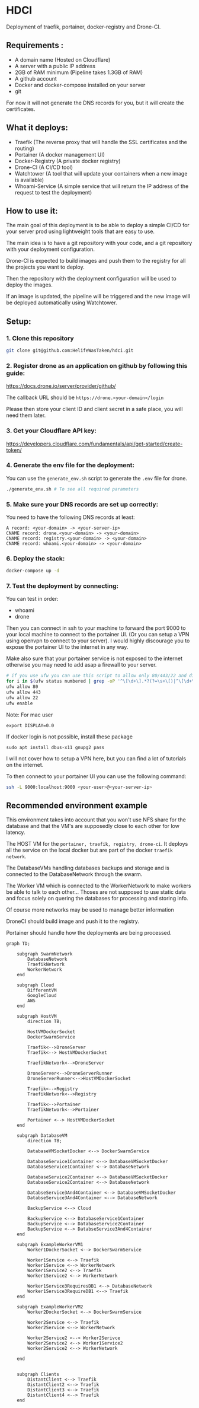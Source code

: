 # HDCI

Deployment of traefik, portainer, docker-registry and Drone-CI.

## Requirements :

- A domain name (Hosted on Cloudflare)
- A server with a public IP address
- 2GB of RAM minimum (Pipeline takes 1.3GB of RAM)
- A github account
- Docker and docker-compose installed on your server
- git

For now it will not generate the DNS records for you, but it will create the certificates.

## What it deploys:

- Traefik (The reverse proxy that will handle the SSL certificates and the routing)
- Portainer (A docker management UI)
- Docker-Registry (A private docker registry)
- Drone-CI (A CI/CD tool)
- Watchtower (A tool that will update your containers when a new image is available)
- Whoami-Service (A simple service that will return the IP address of the request to test the deployment)

## How to use it:

The main goal of this deployment is to be able to deploy a simple CI/CD for your server prod using lightweight tools that are easy to use.

The main idea is to have a git repository with your code, and a git repository with your deployment configuration.

Drone-CI is expected to build images and push them to the registry for all the projects you want to deploy.

Then the repository with the deployment configuration will be used to deploy the images.

If an image is updated, the pipeline will be triggered and the new image will be deployed automatically using Watchtower.

## Setup:

### 1. Clone this repository

```bash
git clone git@github.com:HelifeWasTaken/hdci.git
```

### 2. Register drone as an application on github by following this guide:

https://docs.drone.io/server/provider/github/

The callback URL should be `https://drone.<your-domain>/login`

Please then store your client ID and client secret in a safe place, you will need them later.

### 3. Get your Cloudflare API key:

https://developers.cloudflare.com/fundamentals/api/get-started/create-token/


### 4. Generate the env file for the deployment:

You can use the `generate_env.sh` script to generate the `.env` file for drone.

```bash
./generate_env.sh # To see all required parameters
```

### 5. Make sure your DNS records are set up correctly:

You need to have the following DNS records at least:
```
A record: <your-domain> -> <your-server-ip>
CNAME record: drone.<your-domain> -> <your-domain>
CNAME record: registry.<your-domain> -> <your-domain>
CNAME record: whoami.<your-domain> -> <your-domain>
```

### 6. Deploy the stack:

```bash
docker-compose up -d
```

### 7. Test the deployment by connecting:
You can test in order:
 - whoami
 - drone

Then you can connect in ssh to your machine to forward the port 9000 to your local machine to connect to the portainer UI. (Or you can setup a VPN using openvpn to connect to your server).
I would highly discourage you to expose the portainer UI to the internet in any way.

Make also sure that your portainer service is not exposed to the internet otherwise you may need to add asap a firewall to your server.
```bash
# if you use ufw you can use this script to allow only 80/443/22 and disallow everything else
for i in $(ufw status numbered | grep -oP '^\[\d+\].*?(?=\s+\[)|^\[\d+\].*'); do ufw delete $i; done
ufw allow 80
ufw allow 443
ufw allow 22
ufw enable
```

Note:
For mac user 
```
export DISPLAY=0.0
```

If docker login is not possible, install these package
```
sudo apt install dbus-x11 gnupg2 pass
```


I will not cover how to setup a VPN here, but you can find a lot of tutorials on the internet.

To then connect to your portainer UI you can use the following command:
```bash
ssh -L 9000:localhost:9000 <your-user>@<your-server-ip>
```

## Recommended environment example

This environment takes into account that you won't use NFS share for the database and that the VM's are supposedly close to each other for low latency.

The HOST VM for the `portainer, traefik, registry, drone-ci`. It deploys all the service on the local docker but are part of the docker `traefik network`.

The DatabaseVMs handling databases backups and storage and is connected to the DatabaseNetwork through the swarm.

The Worker VM which is connected to the WorkerNetwork to make workers be able to talk to each other... Thoses are not supposed to use static data and focus solely on quering the databases for processing and storing info.

Of course more networks may be used to manage better information

DroneCI should build image and push it to the registry.

Portainer should handle how the deployments are being processed.

```mermaid
graph TD;

    subgraph SwarmNetwork
        DatabaseNetwork
        TraefikNetwork
        WorkerNetwork
    end

    subgraph Cloud
        DifferentVM
        GoogleCloud
        AWS
    end

    subgraph HostVM
        direction TB;

        HostVMDockerSocket
        DockerSwarmService

        Traefik<-->DroneServer
        Traefik<--> HostVMDockerSocket 

        TraefikNetwork<-->DroneServer

        DroneServer<-->DroneServerRunner
        DroneServerRunner<-->HostVMDockerSocket

        Traefik<-->Registry
        TraefikNetwork<-->Registry

        Traefik<-->Portainer
        TraefikNetwork<-->Portainer

        Portainer <--> HostVMDockerSocket
    end

    subgraph DatabaseVM
        direction TB;

        DatabaseVMSocketDocker <--> DockerSwarmService

        DatabaseService1Container <--> DatabaseVMSocketDocker
        DatabaseService1Container <--> DatabaseNetwork

        DatabaseService2Container <--> DatabaseVMSocketDocker
        DatabaseService2Container <--> DatabaseNetwork

        DatabseService3And4Container <--> DatabaseVMSocketDocker
        DatabseService3And4Container <--> DatabaseNetwork

        BackupService <--> Cloud

        BackupService <--> DatabaseService1Container
        BackupService <--> DatabaseService2Container
        BackupService <--> DatabseService3And4Container 
    end

    subgraph ExampleWorkerVM1
        Worker1DockerSocket <--> DockerSwarmService

        Worker1Service <--> Traefik
        Worker1Service <--> WorkerNetwork
        Worker1Service2 <--> Traefik
        Worker1Service2 <--> WorkerNetwork

        Worker1Service3RequiresDB1 <--> DatabaseNetwork
        Worker1Service3RequireDB1 <--> Traefik
    end

    subgraph ExampleWorkerVM2
        Worker2DockerSocket <--> DockerSwarmService

        Worker2Service <--> Traefik
        Worker2Service <--> WorkerNetwork

        Worker2Service2 <--> Worker2Serivce
        Worker2Service2 <--> Worker1Service2
        Worker2Service2 <--> WorkerNetwork

    end


    subgraph Clients
        DistantClient <--> Traefik
        DistantClient2 <--> Traefik
        DistantClient3 <--> Traefik
        DistantClient4 <--> Traefik
    end
```